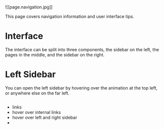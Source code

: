 ![[page.navigation.jpg]]

This page covers navigation information and user interface tips.

# Interface

The interface can be split into three components, the sidebar on the left, the pages in the middle, and the sidebar on the right.

# Left Sidebar

You can open the left sidebar by hovering over the animation at the top left, or anywhere else on the far left.

## 

## 

- links
- hover over internal links
- hover over left and right sidebar
- 